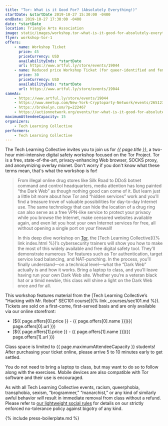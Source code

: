 ```yaml
---
title: "Tor: What is it Good For? (Absolutely Everything!)"
startDate: &startDate 2019-10-27 15:30:00 -0400
endDate: 2019-10-27 17:30:00 -0400
date: *startDate
location: Triangle Arts Association
image: static/images/workshop.tor-what-is-it-good-for-absolutely-everything.rectangle.png
flyer: workshop-tor-1
offers:
    - name: Workshop Ticket
      price: 45
      priceCurrency: USD
      availabilityEnds: *startDate
      url: https://www.artful.ly/store/events/19044
    - name: Reduced price Workshop Ticket (for queer-identified and femme people)
      price: 30
      priceCurrency: USD
      availabilityEnds: *startDate
      url: https://www.artful.ly/store/events/19044
sameAs:
    - https://www.artful.ly/store/events/19044
    - https://www.meetup.com/New-York-Cryptoparty-Network/events/265123235/
    - https://brokelyn.com/?p=222467
    - https://actionnetwork.org/events/tor-what-is-it-good-for-absolutely-everything-2
maximumAttendeeCapacity: 15
organizers:
    - Tech Learning Collective
performers:
    - Tech Learning Collective
---
```


The Tech Learning Collective invites you to join us for *{{ page.title }}*, a two-hour mini-intensive digital safety workshop focused on the Tor Project. Tor is a free, state-of-the-art, privacy-enhancing Web browser, SOCKS proxy, and anonymizing overlay mixnet. Don't worry if you don't know what these terms mean, that's what the workshop is for!

> From illegal online drug stores like Silk Road to DDoS botnet command and control headquarters, media attention has long painted &ldquo;the Dark Web&rdquo; as though nothing good can come of it. But learn just a little bit more about how Tor and &ldquo;hidden services&rdquo; work and you&rsquo;ll find a treasure trove of valuable possibilities for day-to-day Internet use. The same technology that can hide the location of a drug ring can also serve as a free VPN-like service to protect your privacy while you browse the Internet, make censored websites available again, and even let you host your own Internet services for free, all without opening a single port on your firewall!
>
> In this deep dive workshop on [Tor](https://torproject.org/), the [Tech Learning Collective]({% link index.html %})&rsquo;s cybersecurity trainers will show you how to make the most of this widely available and free digital safety tool. They&rsquo;ll demonstrate numerous Tor features such as Tor authentication, target service load balancing, and NAT-punching. In the process, you&rsquo;ll finally understand—on a technical level—what the &ldquo;Dark Web&rdquo; actually is and how it works. Bring a laptop to class, and you&rsquo;ll leave having run your own Dark Web site. Whether you’re a veteran black hat or a timid newbie, this class will shine a light on the Dark Web once and for all.

This workshop features material from the [Tech Learning Collective&rsquo;s "Hacking with Mr. Robot" SEC101 course]({% link _courses/sec101.md %}). Tickets are sold on a first-come, first-served basis and are only available via our online storefront:

* [${{ page.offers[0].price }} - {{ page.offers[0].name }}]({{ page.offers[0].url }})
* [${{ page.offers[1].price }} - {{ page.offers[1].name }}]({{ page.offers[1].url }})

Class space is limited to {{ page.maximumAttendeeCapacity }} students! After purchasing your ticket online, please arrive 5 to 10 minutes early to get settled.

You do not need to bring a laptop to class, but may want to do so to follow along with the exercises. Mobile devices are also compatible with Tor software and their use is encouraged.

As with all Tech Learning Collective events, racism, queerphobia, transphobia, sexism, &ldquo;brogrammer,&rdquo; &ldquo;manarchist,&rdquo; or any kind of similarly awful behavior *will* result in immediate removal from class without a refund. Please refer to [our lightweight social rules](https://github.com/AnarchoTechNYC/meta/wiki/Social-rules) for details on our strictly enforced no-tolerance policy against bigotry of any kind.

{% include press-boilerplate.md %}
